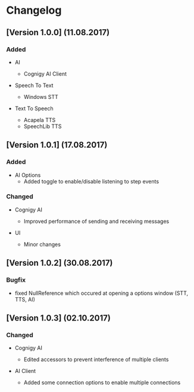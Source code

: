 # Changelog
## [Version 1.0.0] (11.08.2017)

### Added
 - AI
    - Cognigy AI Client

- Speech To Text
    - Windows STT

- Text To Speech
    - Acapela TTS
    - SpeechLib TTS

## [Version 1.0.1] (17.08.2017)

### Added
- AI Options
    - Added toggle to enable/disable listening to step events

### Changed
- Cognigy AI
    - Improved performance of sending and receiving messages

- UI
    - Minor changes

## [Version 1.0.2] (30.08.2017)

### Bugfix
- fixed NullReference which occured at opening a options window (STT, TTS, AI)

## [Version 1.0.3] (02.10.2017)

### Changed
- Cognigy AI
    - Edited accessors to prevent interference of multiple clients

- AI Client
    - Added some connection options to enable multiple connections
